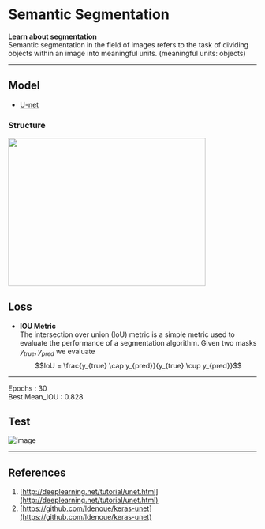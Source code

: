 # Semantic Segmentation   
**Learn about segmentation**   
Semantic segmentation in the field of images refers to the task of dividing objects within an image into meaningful units. (meaningful units: objects)   

------------------------------------

## Model   
+ [U-net](https://arxiv.org/pdf/1505.04597.pdf)   

### Structure   
<img src="https://user-images.githubusercontent.com/104747868/235435743-b261f637-d75f-495e-ba47-ae23c0ea2716.png" width="400" height="300"/>

## Loss
+ **IOU Metric**    
The intersection over union (IoU) metric is a simple metric used to evaluate the performance of a segmentation algorithm. Given two masks $y_{true}, y_{pred}$ we evaluate     
$$IoU = \frac{y_{true} \cap y_{pred}}{y_{true} \cup y_{pred}}$$

---------------------------------------
Epochs : 30   
Best Mean_IOU : 0.828
## Test
![image](https://user-images.githubusercontent.com/104747868/235434029-6f04040b-d2d9-4bf9-b212-862758ff4948.png)   

---------------------------------------

## References    
1. [http://deeplearning.net/tutorial/unet.html](http://deeplearning.net/tutorial/unet.html)
2. [https://github.com/ldenoue/keras-unet](https://github.com/ldenoue/keras-unet)
